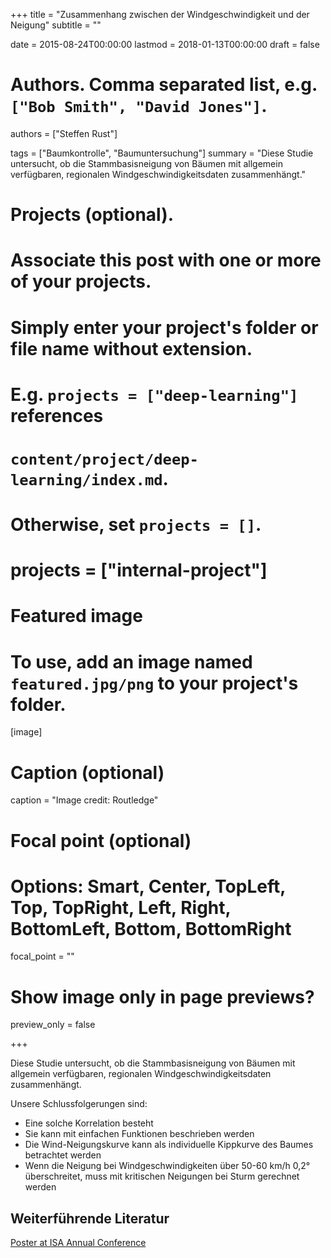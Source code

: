 +++
title = "Zusammenhang zwischen der Windgeschwindigkeit und der Neigung"
subtitle = ""

date = 2015-08-24T00:00:00
lastmod = 2018-01-13T00:00:00
draft = false

# Authors. Comma separated list, e.g. `["Bob Smith", "David Jones"]`.
authors = ["Steffen Rust"]

tags = ["Baumkontrolle", "Baumuntersuchung"]
summary = "Diese Studie untersucht, ob die Stammbasisneigung von
Bäumen mit allgemein verfügbaren, regionalen Windgeschwindigkeitsdaten
zusammenhängt."

# Projects (optional).
#   Associate this post with one or more of your projects.
#   Simply enter your project's folder or file name without extension.
#   E.g. `projects = ["deep-learning"]` references 
#   `content/project/deep-learning/index.md`.
#   Otherwise, set `projects = []`.
# projects = ["internal-project"]

# Featured image
# To use, add an image named `featured.jpg/png` to your project's folder. 
[image]
  # Caption (optional)
  caption = "Image credit: Routledge"

  # Focal point (optional)
  # Options: Smart, Center, TopLeft, Top, TopRight, Left, Right, BottomLeft, Bottom, BottomRight
  focal_point = ""

  # Show image only in page previews?
  preview_only = false

+++

Diese Studie untersucht, ob die Stammbasisneigung von Bäumen mit
allgemein verfügbaren, regionalen Windgeschwindigkeitsdaten
zusammenhängt.

Unsere Schlussfolgerungen sind:

- Eine solche Korrelation besteht
- Sie kann mit einfachen Funktionen beschrieben werden
- Die Wind-Neigungskurve kann als individuelle Kippkurve des Baumes
  betrachtet werden
- Wenn die Neigung bei Windgeschwindigkeiten über 50-60 km/h 0,2°
  überschreitet, muss mit kritischen Neigungen bei Sturm gerechnet
  werden
  
## Weiterführende Literatur
[Poster at ISA Annual Conference][Poster]

[Poster]: http://www.argus-electronic.de/media/stories/docs/ISAAug2015WindAndTrees.pdf 
